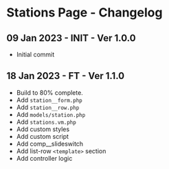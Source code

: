 # Stations Page - Changelog

## 09 Jan 2023 - INIT - Ver 1.0.0
  - Initial commit

## 18 Jan 2023 - FT - Ver 1.1.0
  - Build to 80% complete.
  - Add `station__form.php`
  - Add `station__row.php`
  - Add `models/station.php`
  - Add `stations.vm.php`  
  - Add custom styles
  - Add custom script
  - Add comp__slideswitch
  - Add list-row `<template>` section
  - Add controller logic